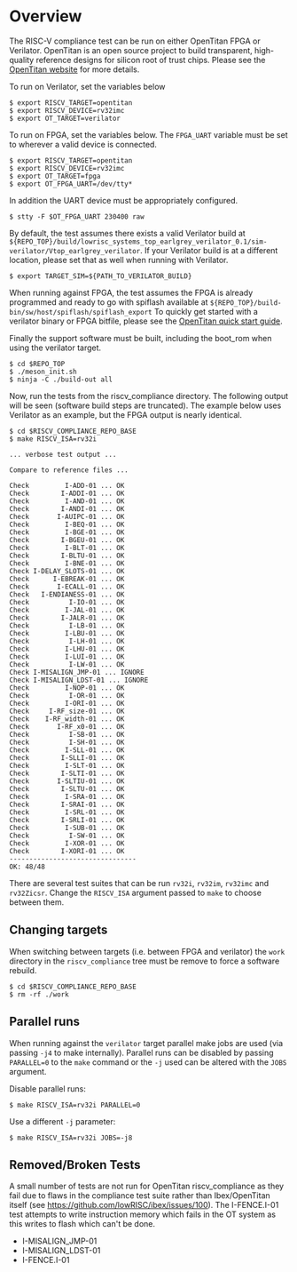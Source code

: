 
# Overview
The RISC-V compliance test can be run on either OpenTitan FPGA or Verilator.
OpenTitan is an open source project to build transparent, high-quality reference
designs for silicon root of trust chips.  Please see the [OpenTitan
website](https://opentitan.org) for more details.

To run on Verilator, set the variables below

```console
$ export RISCV_TARGET=opentitan
$ export RISCV_DEVICE=rv32imc
$ export OT_TARGET=verilator
```

To run on FPGA, set the variables below.  The `FPGA_UART` variable must be set
to wherever a valid device is connected.

```console
$ export RISCV_TARGET=opentitan
$ export RISCV_DEVICE=rv32imc
$ export OT_TARGET=fpga
$ export OT_FPGA_UART=/dev/tty*
```

In addition the UART device must be appropriately configured.

```console
$ stty -F $OT_FPGA_UART 230400 raw
```

By default, the test assumes there exists a valid Verilator build at
`${REPO_TOP}/build/lowrisc_systems_top_earlgrey_verilator_0.1/sim-verilator/Vtop_earlgrey_verilator`.
If your Verilator build is at a different location, please set that as well when
running with Verilator.

```console
$ export TARGET_SIM=${PATH_TO_VERILATOR_BUILD}
```

When running against FPGA, the test assumes the FPGA is already programmed and
ready to go with spiflash available at
`${REPO_TOP}/build-bin/sw/host/spiflash/spiflash_export` To quickly get started
with a verilator binary or FPGA bitfile, please see the [OpenTitan quick start
guide](https://docs.opentitan.org/doc/ug/quickstart/).

Finally the support software must be built, including the boot_rom when using
the verilator target.

```console
$ cd $REPO_TOP
$ ./meson_init.sh
$ ninja -C ./build-out all
```

Now, run the tests from the riscv_compliance directory.  The following output
will be seen (software build steps are truncated).  The example below uses
Verilator as an example, but the FPGA output is nearly identical.

```console
$ cd $RISCV_COMPLIANCE_REPO_BASE
$ make RISCV_ISA=rv32i

... verbose test output ...

Compare to reference files ...

Check         I-ADD-01 ... OK
Check        I-ADDI-01 ... OK
Check         I-AND-01 ... OK
Check        I-ANDI-01 ... OK
Check       I-AUIPC-01 ... OK
Check         I-BEQ-01 ... OK
Check         I-BGE-01 ... OK
Check        I-BGEU-01 ... OK
Check         I-BLT-01 ... OK
Check        I-BLTU-01 ... OK
Check         I-BNE-01 ... OK
Check I-DELAY_SLOTS-01 ... OK
Check      I-EBREAK-01 ... OK
Check       I-ECALL-01 ... OK
Check   I-ENDIANESS-01 ... OK
Check          I-IO-01 ... OK
Check         I-JAL-01 ... OK
Check        I-JALR-01 ... OK
Check          I-LB-01 ... OK
Check         I-LBU-01 ... OK
Check          I-LH-01 ... OK
Check         I-LHU-01 ... OK
Check         I-LUI-01 ... OK
Check          I-LW-01 ... OK
Check I-MISALIGN_JMP-01 ... IGNORE
Check I-MISALIGN_LDST-01 ... IGNORE
Check         I-NOP-01 ... OK
Check          I-OR-01 ... OK
Check         I-ORI-01 ... OK
Check     I-RF_size-01 ... OK
Check    I-RF_width-01 ... OK
Check       I-RF_x0-01 ... OK
Check          I-SB-01 ... OK
Check          I-SH-01 ... OK
Check         I-SLL-01 ... OK
Check        I-SLLI-01 ... OK
Check         I-SLT-01 ... OK
Check        I-SLTI-01 ... OK
Check       I-SLTIU-01 ... OK
Check        I-SLTU-01 ... OK
Check         I-SRA-01 ... OK
Check        I-SRAI-01 ... OK
Check         I-SRL-01 ... OK
Check        I-SRLI-01 ... OK
Check         I-SUB-01 ... OK
Check          I-SW-01 ... OK
Check         I-XOR-01 ... OK
Check        I-XORI-01 ... OK
--------------------------------
OK: 48/48
```

There are several test suites that can be run `rv32i`, `rv32im`, `rv32imc` and
`rv32Zicsr`.  Change the `RISCV_ISA` argument passed to `make` to choose between
them.

## Changing targets
When switching between targets (i.e. between FPGA and verilator) the `work`
directory in the `riscv_compliance` tree must be remove to force a software
rebuild.

```console
$ cd $RISCV_COMPLIANCE_REPO_BASE
$ rm -rf ./work
```

## Parallel runs
When running against the `verilator` target parallel make jobs are used (via
passing `-j4` to make internally).  Parallel runs can be disabled by passing
`PARALLEL=0` to the `make` command or the `-j` used can be altered with the
`JOBS` argument.

Disable parallel runs:
```console
$ make RISCV_ISA=rv32i PARALLEL=0
```

Use a different `-j` parameter:
```console
$ make RISCV_ISA=rv32i JOBS=-j8
```

## Removed/Broken Tests
A small number of tests are not run for OpenTitan riscv_compliance as they fail
due to flaws in the compliance test suite rather than Ibex/OpenTitan itself (see
https://github.com/lowRISC/ibex/issues/100). The I-FENCE.I-01 test attempts to
write instruction memory which fails in the OT system as this writes to flash
which can't be done.

* I-MISALIGN_JMP-01
* I-MISALIGN_LDST-01
* I-FENCE.I-01
